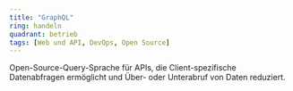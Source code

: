 ```yaml
---
title: "GraphQL"
ring: handeln
quadrant: betrieb
tags: [Web und API, DevOps, Open Source]
---
```


Open-Source-Query-Sprache für APIs, die Client-spezifische Datenabfragen ermöglicht und Über- oder Unterabruf von Daten reduziert.
